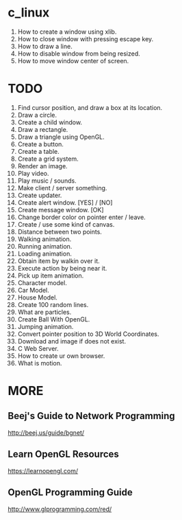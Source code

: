 c_linux
=======

1. How to create a window using xlib.
2. How to close window with pressing escape key.
3. How to draw a line.
4. How to disable window from being resized.
5. How to move window center of screen.

TODO
====

1. Find cursor position, and draw a box at its location.
2. Draw a circle.
3. Create a child window.
4. Draw a rectangle.
5. Draw a triangle using OpenGL.
6. Create a button.
7. Create a table.
8. Create a grid system.
9. Render an image.
10. Play video.
11. Play music / sounds.
12. Make client / server something.
13. Create updater.
14. Create alert window. [YES] / [NO]
15. Create message window. [OK]
16. Change border color on pointer enter / leave.
17. Create / use some kind of canvas.
18. Distance between two points.
19. Walking animation.
20. Running animation.
21. Loading animation.
22. Obtain item by walkin over it.
23. Execute action by being near it.
24. Pick up item animation.
25. Character model.
26. Car Model.
27. House Model.
28. Create 100 random lines.
29. What are particles.
30. Create Ball With OpenGL.
31. Jumping animation.
32. Convert pointer position to 3D World Coordinates.
33. Download and image if does not exist.
34. C Web Server.
35. How to create ur own browser.
36. What is motion.


MORE
====

Beej's Guide to Network Programming
-----------------------------------

http://beej.us/guide/bgnet/

Learn OpenGL Resources
-------------------------

https://learnopengl.com/

OpenGL Programming Guide
-------------------------

http://www.glprogramming.com/red/
